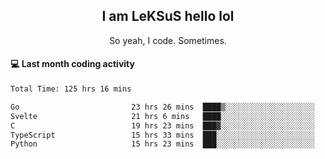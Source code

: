 <h2 align="center">I am LeKSuS hello lol</h2>
<p align="center">So yeah, I code. Sometimes.</p>

#### :computer: Last month coding activity
<!--START_SECTION:waka-->

```txt
Total Time: 125 hrs 16 mins

Go                         23 hrs 26 mins  ████▒░░░░░░░░░░░░░░░░░░░░   17.41 %
Svelte                     21 hrs 6 mins   ████░░░░░░░░░░░░░░░░░░░░░   15.68 %
C                          19 hrs 23 mins  ███▓░░░░░░░░░░░░░░░░░░░░░   14.40 %
TypeScript                 15 hrs 33 mins  ███░░░░░░░░░░░░░░░░░░░░░░   11.56 %
Python                     15 hrs 23 mins  ███░░░░░░░░░░░░░░░░░░░░░░   11.42 %
```

<!--END_SECTION:waka-->
